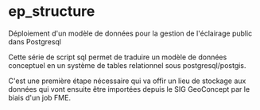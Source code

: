 # ep_structure
Déploiement d'un modèle de données pour la gestion de l'éclairage public dans Postgresql

Cette série de script sql permet de traduire un modèle de données conceptuel en un système de tables relationnel sous postgresql/postgis.

C'est une première étape nécessaire qui va offir un lieu de stockage aux données qui vont ensuite être importées depuis le SIG GeoConcept par le biais d'un job FME.

